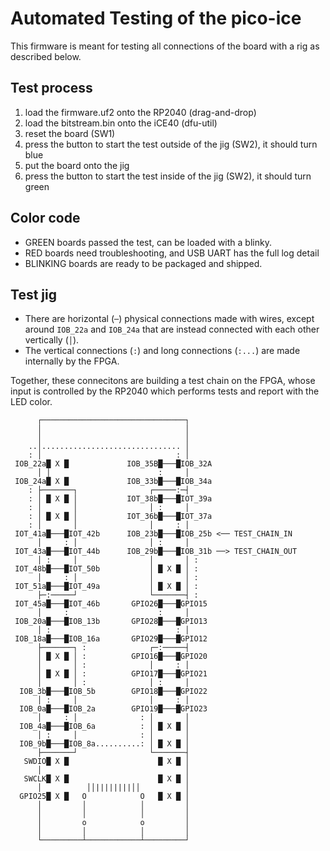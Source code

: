 # Automated Testing of the pico-ice

This firmware is meant for testing all connections of the board with a rig as described below.

## Test process

1. load the firmware.uf2 onto the RP2040 (drag-and-drop)
2. load the bitstream.bin onto the iCE40 (dfu-util)
3. reset the board (SW1)
4. press the button to start the test outside of the jig (SW2), it should turn blue
5. put the board onto the jig
5. press the button to start the test inside of the jig (SW2), it should turn green

## Color code

- GREEN boards passed the test, can be loaded with a blinky.
- RED boards need troubleshooting, and USB UART has the full log detail
- BLINKING boards are ready to be packaged and shipped.

## Test jig

- There are horizontal (`─`) physical connections made with wires, except around `IOB_22a` and `IOB_24a` that are instead connected with each other vertically (`│`).
- The vertical connections (`:`) and long connections (`:...`) are made internally by the FPGA.

Together, these connecitons are building a test chain on the FPGA, whose input is controlled by the RP2040 which performs tests and report with the LED color.

```
      ┌────────────────────────────────┐
      │                                │
      │                                │
    ..│............................... │
    : │                              : │
 IOB_22a█ X █             IOB_35B█───█IOB_32A
      │ │                        :     │
 IOB_24a█ X █             IOB_33b█───█IOB_34a
    : ├───────┐                ┌─────:─┤
    : │ █ X █ │           IOT_38b█───█IOT_39a
    : │       │                │ :     │     
    : │ █ X █ │           IOT_36b█───█IOT_37a
    : │       │                │     : │     
 IOT_41a█───█IOT_42b      IOB_23b█───█IOB_25b <── TEST_CHAIN_IN
      │     : │                │ :     │      
 IOT_43a█───█IOT_44b      IOB_29b█───█IOB_31b ──> TEST_CHAIN_OUT
      │ :     │                │       │ :   
 IOT_48b█───█IOT_50b           │ █ X █ │ :   
      │     : │                │       │ :   
 IOT_51a█───█IOT_49a           │ █ X █ │ :   
      ├─:─────┘                └───────┤ :   
 IOT_45a█───█IOT_46b       GPIO26█───█GPIO15
      │     :                    :     │
 IOB_20a█───█IOB_13b       GPIO28█───█GPIO13
      │ :                            : │
 IOB_18a█───█IOB_16a       GPIO29█───█GPIO12
      ├───────┐ :              ┌─:─────┤
      │ █ X █ │ :          GPIO16█───█GPIO20
      │       │ :              │     : │
      │ █ X █ │ :          GPIO17█───█GPIO21
      │       │ :              │ :     │
  IOB_3b█───█IOB_5b        GPIO18█───█GPIO22
      │ :     │                │     : │
  IOB_0a█───█IOB_2a        GPIO19█───█GPIO23
      │     : │              : │       │
  IOB_4a█───█IOB_6a          : │ █ X █ │
      │ :     │              : │       │
  IOB_9b█───█IOB_8a..........: │ █ X █ │
      ├───────┘                └───────┤
   SWDIO█ X █                    █ X █ │
      │                                │
   SWCLK█ X █                    █ X █ │
      │          ││||||||||││          │
  GPIO25█ X █   O            O   █ X █ │
      │         │            │         │
      │         │            │         │
      │         o            o         │
      │         │            │         │
      └─────────┴────────────┴─────────┘
```
